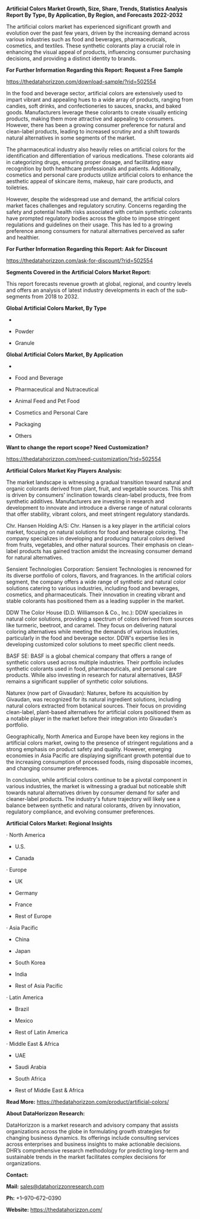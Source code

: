 **Artificial Colors Market Growth, Size, Share, Trends, Statistics
Analysis Report By Type, By Application, By Region, and Forecasts
2022-2032**

The artificial colors market has experienced significant growth and
evolution over the past few years, driven by the increasing demand
across various industries such as food and beverages, pharmaceuticals,
cosmetics, and textiles. These synthetic colorants play a crucial role
in enhancing the visual appeal of products, influencing consumer
purchasing decisions, and providing a distinct identity to brands.

**For Further Information Regarding this Report: Request a Free Sample**

<https://thedatahorizzon.com/download-sample/?rid=502554>

In the food and beverage sector, artificial colors are extensively used
to impart vibrant and appealing hues to a wide array of products,
ranging from candies, soft drinks, and confectioneries to sauces,
snacks, and baked goods. Manufacturers leverage these colorants to
create visually enticing products, making them more attractive and
appealing to consumers. However, there has been a growing consumer
preference for natural and clean-label products, leading to increased
scrutiny and a shift towards natural alternatives in some segments of
the market.

The pharmaceutical industry also heavily relies on artificial colors for
the identification and differentiation of various medications. These
colorants aid in categorizing drugs, ensuring proper dosage, and
facilitating easy recognition by both healthcare professionals and
patients. Additionally, cosmetics and personal care products utilize
artificial colors to enhance the aesthetic appeal of skincare items,
makeup, hair care products, and toiletries.

However, despite the widespread use and demand, the artificial colors
market faces challenges and regulatory scrutiny. Concerns regarding the
safety and potential health risks associated with certain synthetic
colorants have prompted regulatory bodies across the globe to impose
stringent regulations and guidelines on their usage. This has led to a
growing preference among consumers for natural alternatives perceived as
safer and healthier.

**For Further Information Regarding this Report: Ask for Discount**

<https://thedatahorizzon.com/ask-for-discount/?rid=502554>

**Segments Covered in the Artificial Colors Market Report:**

This report forecasts revenue growth at global, regional, and country
levels and offers an analysis of latest industry developments in each of
the sub-segments from 2018 to 2032.

**Global Artificial Colors Market, By Type**

-   

-   Powder

-   Granule

**Global Artificial Colors Market, By Application**

-   

-   Food and Beverage

-   Pharmaceutical and Nutraceutical

-   Animal Feed and Pet Food

-   Cosmetics and Personal Care

-   Packaging

-   Others

**Want to change the report scope? Need Customization?**

<https://thedatahorizzon.com/need-customization/?rid=502554>

**Artificial Colors Market Key Players Analysis:**

The market landscape is witnessing a gradual transition toward natural
and organic colorants derived from plant, fruit, and vegetable sources.
This shift is driven by consumers' inclination towards clean-label
products, free from synthetic additives. Manufacturers are investing in
research and development to innovate and introduce a diverse range of
natural colorants that offer stability, vibrant colors, and meet
stringent regulatory standards.

Chr. Hansen Holding A/S: Chr. Hansen is a key player in the artificial
colors market, focusing on natural solutions for food and beverage
coloring. The company specializes in developing and producing natural
colors derived from fruits, vegetables, and other natural sources. Their
emphasis on clean-label products has gained traction amidst the
increasing consumer demand for natural alternatives.

Sensient Technologies Corporation: Sensient Technologies is renowned for
its diverse portfolio of colors, flavors, and fragrances. In the
artificial colors segment, the company offers a wide range of synthetic
and natural color solutions catering to various industries, including
food and beverages, cosmetics, and pharmaceuticals. Their innovation in
creating vibrant and stable colorants has positioned them as a leading
supplier in the market.

DDW The Color House (D.D. Williamson & Co., Inc.): DDW specializes in
natural color solutions, providing a spectrum of colors derived from
sources like turmeric, beetroot, and caramel. They focus on delivering
natural coloring alternatives while meeting the demands of various
industries, particularly in the food and beverage sector. DDW's
expertise lies in developing customized color solutions to meet specific
client needs.

BASF SE: BASF is a global chemical company that offers a range of
synthetic colors used across multiple industries. Their portfolio
includes synthetic colorants used in food, pharmaceuticals, and personal
care products. While also investing in research for natural
alternatives, BASF remains a significant supplier of synthetic color
solutions.

Naturex (now part of Givaudan): Naturex, before its acquisition by
Givaudan, was recognized for its natural ingredient solutions, including
natural colors extracted from botanical sources. Their focus on
providing clean-label, plant-based alternatives for artificial colors
positioned them as a notable player in the market before their
integration into Givaudan's portfolio.

Geographically, North America and Europe have been key regions in the
artificial colors market, owing to the presence of stringent regulations
and a strong emphasis on product safety and quality. However, emerging
economies in Asia Pacific are displaying significant growth potential
due to the increasing consumption of processed foods, rising disposable
incomes, and changing consumer preferences.

In conclusion, while artificial colors continue to be a pivotal
component in various industries, the market is witnessing a gradual but
noticeable shift towards natural alternatives driven by consumer demand
for safer and cleaner-label products. The industry's future trajectory
will likely see a balance between synthetic and natural colorants,
driven by innovation, regulatory compliance, and evolving consumer
preferences.

**Artificial Colors Market: Regional Insights**

· North America

-   U.S.

-   Canada

· Europe

-   UK

-   Germany

-   France

-   Rest of Europe

· Asia Pacific

-   China

-   Japan

-   South Korea

-   India

-   Rest of Asia Pacific

· Latin America

-   Brazil

-   Mexico

-   Rest of Latin America

· Middle East & Africa

-   UAE

-   Saudi Arabia

-   South Africa

-   Rest of Middle East & Africa

**Read More:** <https://thedatahorizzon.com/product/artificial-colors/>

**About DataHorizzon Research:**

DataHorizzon is a market research and advisory company that assists
organizations across the globe in formulating growth strategies for
changing business dynamics. Its offerings include consulting services
across enterprises and business insights to make actionable decisions.
DHR’s comprehensive research methodology for predicting long-term and
sustainable trends in the market facilitates complex decisions for
organizations.

**Contact:**

**Mail:** <sales@datahorizzonresearch.com>

**Ph:** +1–970–672–0390

**Website:** <https://thedatahorizzon.com/>

